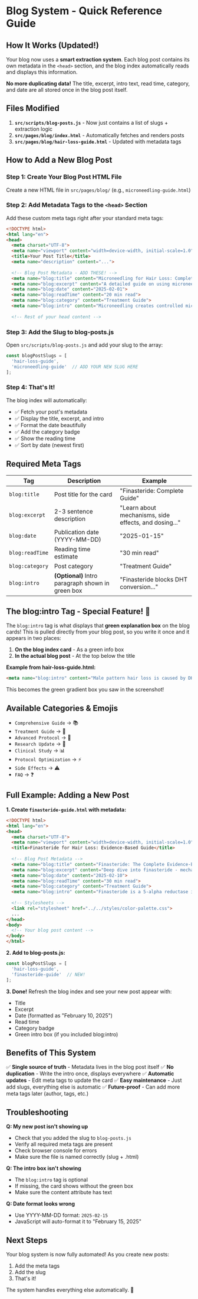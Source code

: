 # Blog System - Quick Reference Guide

## How It Works (Updated!)

Your blog now uses a **smart extraction system**. Each blog post contains its own metadata in the `<head>` section, and the blog index automatically reads and displays this information.

**No more duplicating data!** The title, excerpt, intro text, read time, category, and date are all stored once in the blog post itself.

## Files Modified

1. **`src/scripts/blog-posts.js`** - Now just contains a list of slugs + extraction logic
2. **`src/pages/blog/index.html`** - Automatically fetches and renders posts
3. **`src/pages/blog/hair-loss-guide.html`** - Updated with metadata tags

## How to Add a New Blog Post

### Step 1: Create Your Blog Post HTML File

Create a new HTML file in `src/pages/blog/` (e.g., `microneedling-guide.html`)

### Step 2: Add Metadata Tags to the `<head>` Section

Add these custom meta tags right after your standard meta tags:

```html
<!DOCTYPE html>
<html lang="en">
<head>
  <meta charset="UTF-8">
  <meta name="viewport" content="width=device-width, initial-scale=1.0">
  <title>Your Post Title</title>
  <meta name="description" content="...">
  
  <!-- Blog Post Metadata - ADD THESE! -->
  <meta name="blog:title" content="Microneedling for Hair Loss: Complete Protocol">
  <meta name="blog:excerpt" content="A detailed guide on using microneedling to boost hair growth, including device selection, technique, and frequency.">
  <meta name="blog:date" content="2025-02-01">
  <meta name="blog:readTime" content="20 min read">
  <meta name="blog:category" content="Treatment Guide">
  <meta name="blog:intro" content="Microneedling creates controlled micro-injuries in the scalp, triggering stem cell activation and growth factor release. When combined with minoxidil, studies show 4x better hair regrowth compared to minoxidil alone. The procedure is performed weekly using 1.5mm needles.">
  
  <!-- Rest of your head content -->
```

### Step 3: Add the Slug to blog-posts.js

Open `src/scripts/blog-posts.js` and add your slug to the array:

```javascript
const blogPostSlugs = [
  'hair-loss-guide',
  'microneedling-guide'  // ADD YOUR NEW SLUG HERE
];
```

### Step 4: That's It!

The blog index will automatically:
- ✅ Fetch your post's metadata
- ✅ Display the title, excerpt, and intro
- ✅ Format the date beautifully
- ✅ Add the category badge
- ✅ Show the reading time
- ✅ Sort by date (newest first)

## Required Meta Tags

| Tag | Description | Example |
|-----|-------------|---------|
| `blog:title` | Post title for the card | "Finasteride: Complete Guide" |
| `blog:excerpt` | 2-3 sentence description | "Learn about mechanisms, side effects, and dosing..." |
| `blog:date` | Publication date (YYYY-MM-DD) | "2025-01-15" |
| `blog:readTime` | Reading time estimate | "30 min read" |
| `blog:category` | Post category | "Treatment Guide" |
| `blog:intro` | **(Optional)** Intro paragraph shown in green box | "Finasteride blocks DHT conversion..." |

## The blog:intro Tag - Special Feature! 🌟

The `blog:intro` tag is what displays that **green explanation box** on the blog cards! This is pulled directly from your blog post, so you write it once and it appears in two places:

1. **On the blog index card** - As a green info box
2. **In the actual blog post** - At the top below the title

**Example from hair-loss-guide.html:**
```html
<meta name="blog:intro" content="Male pattern hair loss is caused by DHT hormone sensitivity, poor blood flow, and inflammation around hair follicles. The most effective treatment is combination therapy using finasteride (blocks DHT), minoxidil (improves blood flow), microneedling (activates stem cells), and ketoconazole shampoo (reduces inflammation). Clinical studies show combination therapy is significantly more effective than single treatments, with most patients seeing results within 3-6 months and maximum effects at 12 months.">
```

This becomes the green gradient box you saw in the screenshot!

## Available Categories & Emojis

- `Comprehensive Guide` → 📚
- `Treatment Guide` → 💊
- `Advanced Protocol` → 🔬
- `Research Update` → 🧪
- `Clinical Study` → 📊
- `Protocol Optimization` → ⚡
- `Side Effects` → ⚠️
- `FAQ` → ❓

## Full Example: Adding a New Post

**1. Create `finasteride-guide.html` with metadata:**

```html
<!DOCTYPE html>
<html lang="en">
<head>
  <meta charset="UTF-8">
  <meta name="viewport" content="width=device-width, initial-scale=1.0">
  <title>Finasteride for Hair Loss: Evidence-Based Guide</title>
  
  <!-- Blog Post Metadata -->
  <meta name="blog:title" content="Finasteride: The Complete Evidence-Based Guide">
  <meta name="blog:excerpt" content="Deep dive into finasteride - mechanism of action, clinical trial data, side effect analysis, dosing strategies, and how to maximize effectiveness while minimizing risks.">
  <meta name="blog:date" content="2025-02-10">
  <meta name="blog:readTime" content="30 min read">
  <meta name="blog:category" content="Treatment Guide">
  <meta name="blog:intro" content="Finasteride is a 5-alpha reductase inhibitor that blocks the conversion of testosterone to DHT, the hormone responsible for shrinking hair follicles in male pattern baldness. Clinical studies show 83% of men maintain or improve hair counts after 2 years. The standard dose is 1mg daily, though research suggests 0.5mg may be equally effective with fewer side effects.">
  
  <!-- Stylesheets -->
  <link rel="stylesheet" href="../../styles/color-palette.css">
  ...
</head>
<body>
  <!-- Your blog post content -->
</body>
</html>
```

**2. Add to blog-posts.js:**

```javascript
const blogPostSlugs = [
  'hair-loss-guide',
  'finasteride-guide'  // NEW!
];
```

**3. Done!** Refresh the blog index and see your new post appear with:
- Title
- Excerpt  
- Date (formatted as "February 10, 2025")
- Read time
- Category badge
- Green intro box (if you included blog:intro)

## Benefits of This System

✅ **Single source of truth** - Metadata lives in the blog post itself
✅ **No duplication** - Write the intro once, displays everywhere
✅ **Automatic updates** - Edit meta tags to update the card
✅ **Easy maintenance** - Just add slugs, everything else is automatic
✅ **Future-proof** - Can add more meta tags later (author, tags, etc.)

## Troubleshooting

**Q: My new post isn't showing up**
- Check that you added the slug to `blog-posts.js`
- Verify all required meta tags are present
- Check browser console for errors
- Make sure the file is named correctly (slug + .html)

**Q: The intro box isn't showing**
- The `blog:intro` tag is optional
- If missing, the card shows without the green box
- Make sure the content attribute has text

**Q: Date format looks wrong**
- Use YYYY-MM-DD format: `2025-02-15`
- JavaScript will auto-format it to "February 15, 2025"

## Next Steps

Your blog system is now fully automated! As you create new posts:
1. Add the meta tags
2. Add the slug  
3. That's it!

The system handles everything else automatically. 🎉
